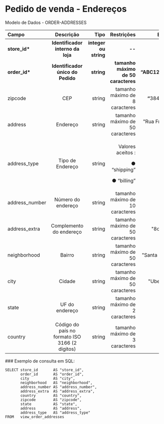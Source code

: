 # Pedido de venda - Endereços

Modelo de Dados - ORDER-ADDRESSES

<table>
  <thead>
    <tr>
      <th style="text-align:left">Campo</th>
      <th style="text-align:center">Descri&#xE7;&#xE3;o</th>
      <th style="text-align:right">Tipo</th>
      <th style="text-align:right">Restri&#xE7;&#xF5;es</th>
      <th style="text-align:right">Exemplo</th>
    </tr>
  </thead>
  <tbody>
    <tr>
      <td style="text-align:left"><b>store_id*</b>
      </td>
      <td style="text-align:center"><b>Identificador interno da loja</b>
      </td>
      <td style="text-align:right"><b>integer ou string</b>
      </td>
      <td style="text-align:right"><b>--</b>
      </td>
      <td style="text-align:right"><b>1</b>
      </td>
    </tr>
    <tr>
      <td style="text-align:left"><b>order_id*</b>
      </td>
      <td style="text-align:center"><b>Identificador &#xFA;nico do Pedido</b>
      </td>
      <td style="text-align:right"><b>string</b>
      </td>
      <td style="text-align:right"><b>tamanho m&#xE1;ximo de 50 caracteres</b>
      </td>
      <td style="text-align:right"><b>&#x201C;ABC1233233&#x201D;</b>
      </td>
    </tr>
    <tr>
      <td style="text-align:left">zipcode</td>
      <td style="text-align:center">CEP</td>
      <td style="text-align:right">string</td>
      <td style="text-align:right">tamanho m&#xE1;ximo de 8 caracteres</td>
      <td style="text-align:right"><b>&#x201C;</b>38400440<b>&#x201D;</b>
      </td>
    </tr>
    <tr>
      <td style="text-align:left">address</td>
      <td style="text-align:center">Endere&#xE7;o</td>
      <td style="text-align:right">string</td>
      <td style="text-align:right">tamanho m&#xE1;ximo de 50 caracteres</td>
      <td style="text-align:right">&quot;Rua Francisco Sales&quot;</td>
    </tr>
    <tr>
      <td style="text-align:left">address_type</td>
      <td style="text-align:center">Tipo de Endere&#xE7;o</td>
      <td style="text-align:right">string</td>
      <td style="text-align:right">
        <p>Valores aceitos&#x200B; :</p>
        <p>&#x25CF; &#x201C;shipping&#x201D;</p>
        <p>&#x25CF; &#x201C;billing&#x201D;</p>
      </td>
      <td style="text-align:right">--</td>
    </tr>
    <tr>
      <td style="text-align:left">address_number</td>
      <td style="text-align:center">N&#xFA;mero do endere&#xE7;o</td>
      <td style="text-align:right">string</td>
      <td style="text-align:right">tamanho m&#xE1;ximo de 10 caracteres</td>
      <td style="text-align:right">&quot;287&quot;</td>
    </tr>
    <tr>
      <td style="text-align:left">address_extra</td>
      <td style="text-align:center">Complemento do endere&#xE7;o</td>
      <td style="text-align:right">string</td>
      <td style="text-align:right">tamanho m&#xE1;ximo de 50 caracteres</td>
      <td style="text-align:right">&quot;8o. andar&quot;</td>
    </tr>
    <tr>
      <td style="text-align:left">neighborhood</td>
      <td style="text-align:center">Bairro</td>
      <td style="text-align:right">string</td>
      <td style="text-align:right">tamanho m&#xE1;ximo de 50 caracteres</td>
      <td style="text-align:right">&quot;Santa M&#xF4;nica&quot;</td>
    </tr>
    <tr>
      <td style="text-align:left">city</td>
      <td style="text-align:center">Cidade</td>
      <td style="text-align:right">string</td>
      <td style="text-align:right">tamanho m&#xE1;ximo de 50 caracteres</td>
      <td style="text-align:right">&quot;Uberl&#xE2;ndia&quot;</td>
    </tr>
    <tr>
      <td style="text-align:left">state</td>
      <td style="text-align:center">UF do endere&#xE7;o</td>
      <td style="text-align:right">string</td>
      <td style="text-align:right">tamanho m&#xE1;ximo de 2 caracteres</td>
      <td style="text-align:right">&quot;MG&quot;</td>
    </tr>
    <tr>
      <td style="text-align:left">country</td>
      <td style="text-align:center">C&#xF3;digo do pa&#xED;s no formato ISO 3166 (2 digitos)</td>
      <td style="text-align:right">string</td>
      <td style="text-align:right">tamanho m&#xE1;ximo de 3 caracteres</td>
      <td style="text-align:right">&quot;BR&quot;</td>
    </tr>
  </tbody>
</table>### Exemplo de consulta em SQL:

```text
SELECT store_id       AS "store_id", 
       order_id       AS "order_id", 
       city           AS "city", 
       neighborhood   AS "neighborhood", 
       address_number AS "address_number", 
       address_extra  AS "address_extra", 
       country        AS "country", 
       zipcode        AS "zipcode", 
       state          AS "state", 
       address        AS "address", 
       address_type   AS "address_type" 
FROM   view_order_addresses
```

